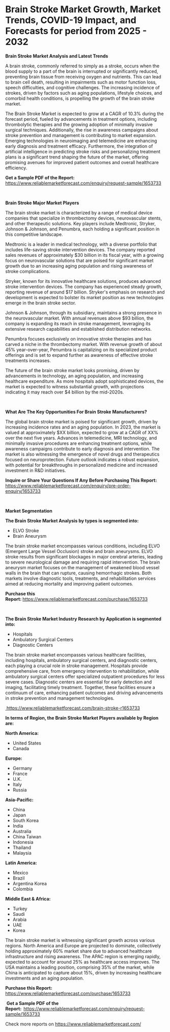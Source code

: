<p><h1>Brain Stroke Market Growth, Market Trends, COVID-19 Impact, and Forecasts for period from 2025 - 2032</h1></p><p><strong>Brain Stroke Market Analysis and Latest Trends</strong></p>
<p><p>A brain stroke, commonly referred to simply as a stroke, occurs when the blood supply to a part of the brain is interrupted or significantly reduced, preventing brain tissue from receiving oxygen and nutrients. This can lead to brain cell death, resulting in impairments such as motor function loss, speech difficulties, and cognitive challenges. The increasing incidence of strokes, driven by factors such as aging populations, lifestyle choices, and comorbid health conditions, is propelling the growth of the brain stroke market.</p><p>The Brain Stroke Market is expected to grow at a CAGR of 10.3% during the forecast period, fueled by advancements in treatment options, including thrombolytic therapies and the growing adoption of minimally invasive surgical techniques. Additionally, the rise in awareness campaigns about stroke prevention and management is contributing to market expansion. Emerging technologies in neuroimaging and telemedicine are enhancing early diagnosis and treatment efficacy. Furthermore, the integration of artificial intelligence in predicting stroke risks and personalizing treatment plans is a significant trend shaping the future of the market, offering promising avenues for improved patient outcomes and overall healthcare efficiency.</p></p>
<p><strong>Get a Sample PDF of the Report:&nbsp;</strong> <a href="https://www.reliablemarketforecast.com/enquiry/request-sample/1653733?utm_campaign=2999&utm_medium=2&utm_source=Github&utm_content=ia&utm_term=07032025&utm_id=brain-stroke">https://www.reliablemarketforecast.com/enquiry/request-sample/1653733</a></p>
<p>&nbsp;</p>
<p><strong>Brain Stroke Major Market Players</strong></p>
<p><p>The brain stroke market is characterized by a range of medical device companies that specialize in thrombectomy devices, neurovascular stents, and other therapeutic solutions. Key players include Medtronic, Stryker, Johnson & Johnson, and Penumbra, each holding a significant position in this competitive landscape.</p><p>Medtronic is a leader in medical technology, with a diverse portfolio that includes life-saving stroke intervention devices. The company reported sales revenues of approximately $30 billion in its fiscal year, with a growing focus on neurovascular solutions that are poised for significant market growth due to an increasing aging population and rising awareness of stroke complications.</p><p>Stryker, known for its innovative healthcare solutions, produces advanced stroke intervention devices. The company has experienced steady growth, reporting revenue of around $17 billion. Stryker's emphasis on research and development is expected to bolster its market position as new technologies emerge in the brain stroke sector.</p><p>Johnson & Johnson, through its subsidiary, maintains a strong presence in the neurovascular market. With annual revenues above $93 billion, the company is expanding its reach in stroke management, leveraging its extensive research capabilities and established distribution networks.</p><p>Penumbra focuses exclusively on innovative stroke therapies and has carved a niche in the thrombectomy market. With revenue growth of about 45% year-over-year, Penumbra is capitalizing on its specialized product offerings and is set to expand further as awareness of effective stroke treatments increases.</p><p>The future of the brain stroke market looks promising, driven by advancements in technology, an aging population, and increasing healthcare expenditure. As more hospitals adopt sophisticated devices, the market is expected to witness substantial growth, with projections indicating it may reach over $4 billion by the mid-2020s.</p></p>
<p>&nbsp;</p>
<p><strong>What Are The Key Opportunities For Brain Stroke Manufacturers?</strong></p>
<p><p>The global brain stroke market is poised for significant growth, driven by increasing incidence rates and an aging population. In 2023, the market is valued at approximately $XX billion, expected to grow at a CAGR of XX% over the next five years. Advances in telemedicine, MRI technology, and minimally invasive procedures are enhancing treatment options, while awareness campaigns contribute to early diagnosis and intervention. The market is also witnessing the emergence of novel drugs and therapeutics focused on neuroprotection. Future outlook indicates a robust expansion, with potential for breakthroughs in personalized medicine and increased investment in R&D initiatives.</p></p>
<p><strong>Inquire or Share Your Questions If Any Before Purchasing This Report:</strong> <a href="https://www.reliablemarketforecast.com/enquiry/pre-order-enquiry/1653733?utm_campaign=2999&utm_medium=2&utm_source=Github&utm_content=ia&utm_term=07032025&utm_id=brain-stroke">https://www.reliablemarketforecast.com/enquiry/pre-order-enquiry/1653733</a></p>
<p>&nbsp;</p>
<p><strong>Market Segmentation</strong></p>
<p><strong>The Brain Stroke Market Analysis by types is segmented into:</strong></p>
<p><ul><li>ELVO Stroke</li><li>Brain Aneurysm</li></ul></p>
<p><p>The brain stroke market encompasses various conditions, including ELVO (Emergent Large Vessel Occlusion) stroke and brain aneurysms. ELVO stroke results from significant blockages in major cerebral arteries, leading to severe neurological damage and requiring rapid intervention. The brain aneurysm market focuses on the management of weakened blood vessel walls in the brain that can rupture, causing hemorrhagic strokes. Both markets involve diagnostic tools, treatments, and rehabilitation services aimed at reducing mortality and improving patient outcomes.</p></p>
<p><strong>Purchase this Report:&nbsp;</strong><a href="https://www.reliablemarketforecast.com/purchase/1653733?utm_campaign=2999&utm_medium=2&utm_source=Github&utm_content=ia&utm_term=07032025&utm_id=brain-stroke">https://www.reliablemarketforecast.com/purchase/1653733</a></p>
<p>&nbsp;</p>
<p><strong>The Brain Stroke Market Industry Research by Application is segmented into:</strong></p>
<p><ul><li>Hospitals</li><li>Ambulatory Surgical Centers</li><li>Diagnostic Centers</li></ul></p>
<p><p>The brain stroke market encompasses various healthcare facilities, including hospitals, ambulatory surgical centers, and diagnostic centers, each playing a crucial role in stroke management. Hospitals provide comprehensive care, from emergency intervention to rehabilitation, while ambulatory surgical centers offer specialized outpatient procedures for less severe cases. Diagnostic centers are essential for early detection and imaging, facilitating timely treatment. Together, these facilities ensure a continuum of care, enhancing patient outcomes and driving advancements in stroke prevention and management technologies.</p></p>
<p><a href="https://www.reliablemarketforecast.com/brain-stroke-r1653733?utm_campaign=2999&utm_medium=2&utm_source=Github&utm_content=ia&utm_term=07032025&utm_id=brain-stroke">&nbsp;https://www.reliablemarketforecast.com/brain-stroke-r1653733</a></p>
<p><strong>In terms of Region, the Brain Stroke Market Players available by Region are:</strong></p>
<p>
    <p> <strong> North America: </strong>
        <ul>
            <li>United States</li>
            <li>Canada</li>
        </ul>
        </p> 
    <p> <strong> Europe: </strong>
        <ul>
            <li>Germany</li>
            <li>France</li>
            <li>U.K.</li>
            <li>Italy</li>
            <li>Russia</li>
        </ul>
        </p> 
    <p> <strong> Asia-Pacific: </strong>
        <ul>
            <li>China</li>
            <li>Japan</li>
            <li>South Korea</li>
            <li>India</li>
            <li>Australia</li>
            <li>China Taiwan</li>
            <li>Indonesia</li>
            <li>Thailand</li>
            <li>Malaysia</li>
        </ul>
        </p> 
    <p> <strong> Latin America: </strong>
        <ul>
            <li>Mexico</li>
            <li>Brazil</li>
            <li>Argentina Korea</li>
            <li>Colombia</li>
        </ul>
        </p> 
    <p> <strong> Middle East & Africa: </strong>
        <ul>
            <li>Turkey</li>
            <li>Saudi</li>
            <li>Arabia</li>
            <li>UAE</li>
            <li>Korea</li>
        </ul>
    </p>
    </p>
<p><p>The brain stroke market is witnessing significant growth across various regions. North America and Europe are projected to dominate, collectively holding approximately 60% market share due to advanced healthcare infrastructure and rising awareness. The APAC region is emerging rapidly, expected to account for around 25% as healthcare access improves. The USA maintains a leading position, comprising 35% of the market, while China is anticipated to capture about 15%, driven by increasing healthcare investments and an aging population.</p></p>
<p><strong>Purchase this Report: </strong><a href="https://www.reliablemarketforecast.com/purchase/1653733?utm_campaign=2999&utm_medium=2&utm_source=Github&utm_content=ia&utm_term=07032025&utm_id=brain-stroke">https://www.reliablemarketforecast.com/purchase/1653733</a></p>
<p>&nbsp;<strong>Get a Sample PDF of the Report:&nbsp;&nbsp;</strong><a href="https://www.reliablemarketforecast.com/enquiry/request-sample/1653733?utm_campaign=2999&utm_medium=2&utm_source=Github&utm_content=ia&utm_term=07032025&utm_id=brain-stroke">https://www.reliablemarketforecast.com/enquiry/request-sample/1653733</a></p>
<p><strong></strong></p>
<p>Check more reports on <a href="https://www.reliablemarketforecast.com/?utm_campaign=2999&utm_medium=2&utm_source=Github&utm_content=ia&utm_term=07032025&utm_id=brain-stroke">https://www.reliablemarketforecast.com/</a></p>